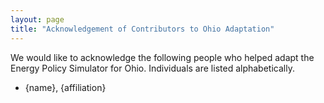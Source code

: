 ```yaml
---
layout: page
title: "Acknowledgement of Contributors to Ohio Adaptation"
---
```


We would like to acknowledge the following people who helped adapt the Energy Policy Simulator for Ohio.  Individuals are listed alphabetically.

* {name}, {affiliation}

